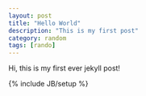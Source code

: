 ```yaml
---
layout: post
title: "Hello World"
description: "This is my first post"
category: random
tags: [rando]
---
```


Hi, this is my first ever jekyll post!

{% include JB/setup %}
